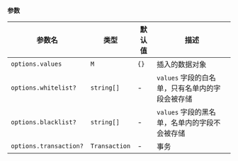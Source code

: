 **参数**

| 参数名                 | 类型          | 默认值 | 描述                                            |
| ---------------------- | ------------- | ------ | ----------------------------------------------- |
| `options.values`       | `M`           | `{}`   | 插入的数据对象                                  |
| `options.whitelist?`   | `string[]`    | -      | `values` 字段的白名单，只有名单内的字段会被存储 |
| `options.blacklist?`   | `string[]`    | -      | `values` 字段的黑名单，名单内的字段不会被存储   |
| `options.transaction?` | `Transaction` | -      | 事务                                            |
